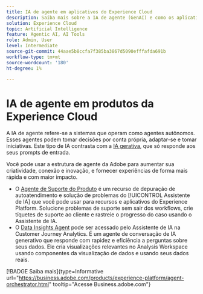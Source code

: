```yaml
---
title: IA de agente em aplicativos do Experience Cloud
description: Saiba mais sobre a IA de agente (GenAI) e como os aplicativos da Experience Cloud usam a estrutura de agente da Adobe.
solution: Experience Cloud
topic: Artificial Intelligence
feature: Agentic AI, AI Tools
role: Admin, User
level: Intermediate
source-git-commit: 44aae5b8ccfa7f385ba3867d5090efffafda691b
workflow-type: tm+mt
source-wordcount: '180'
ht-degree: 1%

---
```


# IA de agente em produtos da Experience Cloud

A IA de agente refere-se a sistemas que operam como agentes autônomos. Esses agentes podem tomar decisões por conta própria, adaptar-se e tomar iniciativas. Este tipo de IA contrasta com a [IA gerativa](generative-ai.md), que só responde aos seus prompts de entrada.

Você pode usar a estrutura de agente da Adobe para aumentar sua criatividade, conexão e inovação, e fornecer experiências de forma mais rápida e com maior impacto.

* O [Agente de Suporte do Produto](https://experienceleague.adobe.com/en/docs/experience-platform/ai-assistant/new-features/customer-support) é um recurso de depuração de autoatendimento e solução de problemas do [!UICONTROL Assistente de IA] que você pode usar para recursos e aplicativos do Experience Platform. Solucione problemas de suporte sem sair dos workflows, crie tíquetes de suporte ao cliente e rastreie o progresso do caso usando o Assistente de IA.
* O [Data Insights Agent](https://experienceleague.adobe.com/en/docs/analytics-platform/using/cja-overview/cja-b2c-overview/data-analysis-ai) pode ser acessado pelo Assistente de IA na Customer Journey Analytics. É um agente de conversação de IA generativo que responde com rapidez e eficiência a perguntas sobre seus dados. Ele cria visualizações relevantes no Analysis Workspace usando componentes da visualização de dados e usando seus dados reais.

[!BADGE Saiba mais]{type=Informative url="https://business.adobe.com/products/experience-platform/agent-orchestrator.html" tooltip="Acesse Business.adobe.com"}

